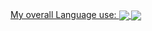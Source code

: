 <!--
**wzeng0/wzeng0** is a ✨ _special_ ✨ repository because its `README.md` (this file) appears on your GitHub profile.

Here are some ideas to get you started:

- 🔭 I’m currently working on ...
- 🌱 I’m currently learning ...
- 👯 I’m looking to collaborate on ...
- 🤔 I’m looking for help with ...
- 💬 Ask me about ...
- 📫 How to reach me: ...
- 😄 Pronouns: ...
- ⚡ Fun fact: ...
-->

<a href="(https://github.com/wzeng0/github-readme-stats)">
  My overall Language use:
  <img align="center" src="https://github-readme-stats.vercel.app/api/top-langs/?username=wzeng0&layout=compact" />
</a>
<a>
  <img align="center" src="https://github-readme-stats.vercel.app/api?username=zeng0&show_icons=true&theme=transparent" />
</a>
